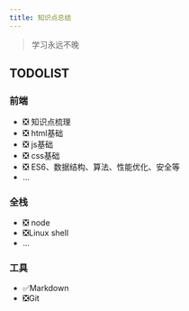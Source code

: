 ```yaml
---
title: 知识点总结
---
```


> 学习永远不晚

## TODOLIST

### 前端  
- :negative_squared_cross_mark: 知识点梳理
- :negative_squared_cross_mark: html基础
- :negative_squared_cross_mark: js基础
- :negative_squared_cross_mark: css基础
- :negative_squared_cross_mark: ES6、数据结构、算法、性能优化、安全等
- ...  

### 全栈  
- :negative_squared_cross_mark: node 
- :negative_squared_cross_mark:Linux shell
- ...  

### 工具  
- :white_check_mark:Markdown
- :negative_squared_cross_mark:Git
